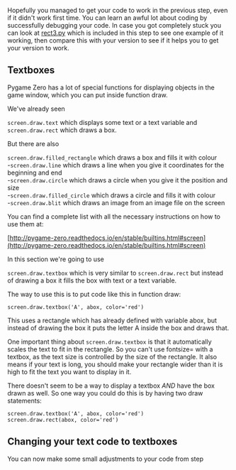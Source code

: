 Hopefully you managed to get your code to work in the previous step, even if it didn't work first time. You can learn an awful lot about coding by successfully debugging your code. In case you got completely stuck you can look at [rect3.py](rect3.py) which is included in this step to see one example of it working, then compare this with your version to see if it helps you to get your version to work.

Textboxes
---------

Pygame Zero has a lot of special functions for displaying objects in the game window, which you can put inside function draw.

We've already seen

```screen.draw.text``` which displays some text or a text variable and ```screen.draw.rect``` which draws a box.

But there are also

  ```screen.draw.filled_rectangle``` which draws a box and fills it with colour  
  -```screen.draw.line``` which draws a line when you give it coordinates for the beginning and end  
  -```screen.draw.circle``` which draws a circle when you give it the position and size  
  -```screen.draw.filled_circle``` which draws a circle and fills it with colour  
  -```screen.draw.blit``` which draws an image from an image file on the screen  

You can find a complete list with all the necessary instructions on how to use them at:

[http://pygame-zero.readthedocs.io/en/stable/builtins.html#screen](http://pygame-zero.readthedocs.io/en/stable/builtins.html#screen)

In this section we're going to use

```screen.draw.textbox``` which is very similar to ```screen.draw.rect``` but instead of drawing a box it fills the box with text or a text variable.

The way to use this is to put code like this in function draw:
```
screen.draw.textbox('A', abox, color='red')
```

This uses a rectangle which has already defined with variable abox, but instead of drawing the box it puts the letter A inside the box and draws that.

One important thing about ```screen.draw.textbox``` is that it automatically scales the text to fit in the rectangle. So you can't use fontsize= with a textbox, as the text size is controlled by the size of the rectangle. It also means if your text is long, you should make your rectangle wider than it is high to fit the text you want to display in it.

There doesn't seem to be a way to display a textbox *AND* have the box drawn as well. So one way you could do this is by having two draw statements:
```
screen.draw.textbox('A', abox, color='red')
screen.draw.rect(abox, color='red')
```

Changing your text code to textboxes
------------------------------------

You can now make some small adjustments to your code from step 
